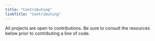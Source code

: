 ```yaml
---
title: "Contributing"
linkTitle: "Contributing"
---
```


All projects are open to contributions.
Be sure to consult the resources below prior to contributing a line of code.
